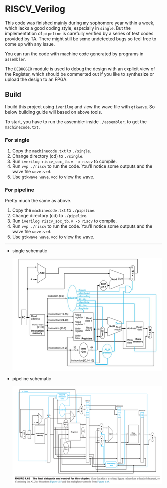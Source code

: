 # RISCV_Verilog

This code was finished mainly during my sophomore year within a week, which lacks a good coding style, especially in `single`. 
But the implementation of `pipeline` is carefully verified by a series of test codes provided by TA. 
There might still be some undetected bugs so feel free to come up with any issue.

You can run the code with machine code generated by programs in `assembler`.

The `DEBUGGER` module is used to debug the design with an explicit view of the Register, which should be commented out 
if you like to synthesize or upload the design to an FPGA.

## Build

I build this project using `iverilog` and view the wave file with `gtkwave`. So below building guide will based on above tools.

To start, you have to run the assembler inside `./assembler`, to get the `machinecode.txt`.

### For single

1. Copy the `machinecode.txt` to `./single`.
2. Change directory (cd) to `./single`.
3. Run `iverilog riscv_soc_tb.v -o riscv` to compile.
4. Run `vvp ./riscv` to run the code. You'll notice some outputs and the wave file `wave.vcd`.
5. Use `gtkwave wave.vcd` to view the wave.


### For pipeline

Pretty much the same as above.

1. Copy the `machinecode.txt` to `./pipeline`.
2. Change directory (cd) to `./pipeline`.
3. Run `iverilog riscv_soc_tb.v -o riscv` to compile.
4. Run `vvp ./riscv` to run the code. You'll notice some outputs and the wave file `wave.vcd`.
5. Use `gtkwave wave.vcd` to view the wave.

---

* single schematic

  <img src="README.assets/image-20211231115953875.png" alt="image-20211231115953875" style="zoom:80%;" />

* pipeline schematic

  <img src="README.assets/image-20211231120129288.png" alt="image-20211231120129288" style="zoom:80%;" />




